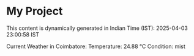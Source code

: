 # My Project

This content is dynamically generated in Indian Time (IST): 2025-04-03 23:00:58 IST


Current Weather in Coimbatore:
Temperature: 24.88 °C
Condition: mist
